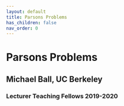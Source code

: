 ```yaml
---
layout: default
title: Parsons Problems
has_children: false
nav_order: 0
---
```


# Parsons Problems

## Michael Ball, UC Berkeley
### Lecturer Teaching Fellows 2019-2020

